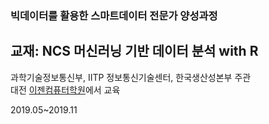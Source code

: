 ### 빅데이터를 활용한 스마트데이터 전문가 양성과정
## 교재: NCS 머신러닝 기반 데이터 분석 with R

과학기술정보통신부, IITP 정보통신기술센터, 한국생산성본부 주관  <br>
대전 [이젠컴퓨터학원](http::dj.ezenac.co.kr/)에서 교육

2019.05~2019.11
